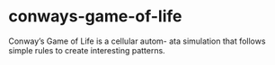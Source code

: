 # conways-game-of-life
Conway’s Game of Life is a cellular autom- ata simulation that follows simple rules to create interesting patterns.
